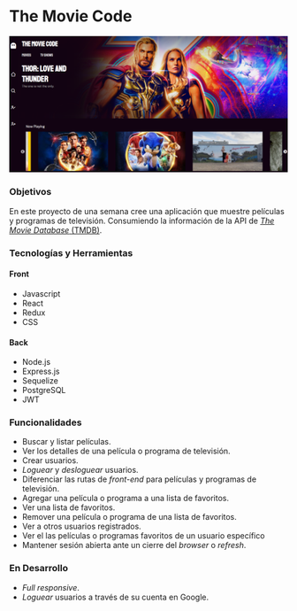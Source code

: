 # The Movie Code

<img src="./readme/home.png" alt="Home - The Movie Code">

### Objetivos

En este proyecto de una semana cree una aplicación que muestre películas y programas de televisión. Consumiendo la información de la API de [_The Movie Database_ (TMDB)](https://www.themoviedb.org/).

### Tecnologías y Herramientas

#### Front
- Javascript 
- React
- Redux
- CSS

#### Back
- Node.js
- Express.js
- Sequelize
- PostgreSQL
- JWT

### Funcionalidades

- Buscar y listar películas.
- Ver los detalles de una película o programa de televisión.
- Crear usuarios.
- _Loguear_ y _desloguear_ usuarios.
- Diferenciar las rutas de _front-end_ para películas y programas de televisión.
- Agregar una película o programa a una lista de favoritos.
- Ver una lista de favoritos.
- Remover una película o programa de una lista de favoritos.
 - Ver a otros usuarios registrados.
- Ver el las películas o programas favoritos de un usuario específico
- Mantener sesión abierta ante un cierre del _browser_ o _refresh_.

### En Desarrollo

- _Full responsive_.
- _Loguear_ usuarios a través de su cuenta en Google.